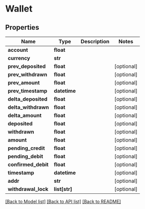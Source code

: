 # Wallet

## Properties
Name | Type | Description | Notes
------------ | ------------- | ------------- | -------------
**account** | **float** |  | 
**currency** | **str** |  | 
**prev_deposited** | **float** |  | [optional] 
**prev_withdrawn** | **float** |  | [optional] 
**prev_amount** | **float** |  | [optional] 
**prev_timestamp** | **datetime** |  | [optional] 
**delta_deposited** | **float** |  | [optional] 
**delta_withdrawn** | **float** |  | [optional] 
**delta_amount** | **float** |  | [optional] 
**deposited** | **float** |  | [optional] 
**withdrawn** | **float** |  | [optional] 
**amount** | **float** |  | [optional] 
**pending_credit** | **float** |  | [optional] 
**pending_debit** | **float** |  | [optional] 
**confirmed_debit** | **float** |  | [optional] 
**timestamp** | **datetime** |  | [optional] 
**addr** | **str** |  | [optional] 
**withdrawal_lock** | **list[str]** |  | [optional] 

[[Back to Model list]](../README.md#documentation-for-models) [[Back to API list]](../README.md#documentation-for-api-endpoints) [[Back to README]](../README.md)


